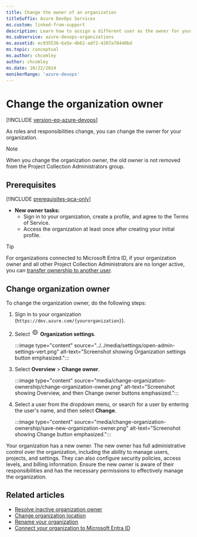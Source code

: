 ```yaml
---
title: Change the owner of an organization
titleSuffix: Azure DevOps Services
ms.custom: linked-from-support
description: Learn how to assign a different user as the owner for your organization and which permissions are required.
ms.subservice: azure-devops-organizations
ms.assetid: ec935536-6a5e-4b62-adf2-4207a70440bd
ms.topic: conceptual
ms.author: chcomley
author: chcomley
ms.date: 10/22/2024
monikerRange: 'azure-devops'
---
```


# Change the organization owner

[!INCLUDE [version-eq-azure-devops](../../includes/version-eq-azure-devops.md)]

As roles and responsibilities change, you can change the owner for your organization.

> [!NOTE]  
> When you change the organization owner, the old owner is not removed from the Project Collection Administrators group.

## Prerequisites

[!INCLUDE [prerequisites-pca-only](../../includes/prerequisites-pca-only.md)]
- **New owner tasks:**
  - Sign in to your organization, create a profile, and agree to the Terms of Service.
  - Access the organization at least once after creating your initial profile.

> [!TIP]
> For organizations connected to Microsoft Entra ID, if your organization owner and all other Project Collection Administrators are no longer active, you can [transfer ownership to another user](resolve-orphaned-organization.md).

## Change organization owner

To change the organization owner, do the following steps:

1. Sign in to your organization (`https://dev.azure.com/{yourorganization}`).

2. Select ![gear icon](../../media/icons/gear-icon.png) **Organization settings**.

   :::image type="content" source="../../media/settings/open-admin-settings-vert.png" alt-text="Screenshot showing Organization settings button emphasized.":::

3. Select **Overview** > **Change owner**.  

   :::image type="content" source="media/change-organization-ownership/change-organization-owner.png" alt-text="Screenshot showing Overview, and then Change owner buttons emphasized.":::

4. Select a user from the dropdown menu, or search for a user by entering the user's name, and then select **Change**.

   :::image type="content" source="media/change-organization-ownership/save-new-organization-owner.png" alt-text="Screenshot showing Change button emphasized.":::

Your organization has a new owner. The new owner has full administrative control over the organization, including the ability to manage users, projects, and settings. They can also configure security policies, access levels, and billing information. Ensure the new owner is aware of their responsibilities and has the necessary permissions to effectively manage the organization.

## Related articles

- [Resolve inactive organization owner](resolve-orphaned-organization.md)
- [Change organization location](change-organization-location.md)
- [Rename your organization](rename-organization.md)
- [Connect your organization to Microsoft Entra ID](connect-organization-to-azure-ad.md)
